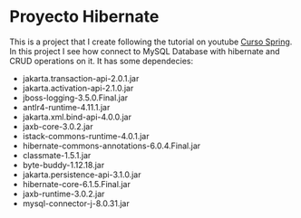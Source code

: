 # Proyecto Hibernate

This is a project that I create following the tutorial on youtube [Curso Spring][def]. In this project I see how connect to MySQL Database with hibernate and CRUD operations on it.
It has some dependecies:

- jakarta.transaction-api-2.0.1.jar
- jakarta.activation-api-2.1.0.jar
- jboss-logging-3.5.0.Final.jar
- antlr4-runtime-4.11.1.jar
- jakarta.xml.bind-api-4.0.0.jar
- jaxb-core-3.0.2.jar
- istack-commons-runtime-4.0.1.jar
- hibernate-commons-annotations-6.0.4.Final.jar
- classmate-1.5.1.jar
- byte-buddy-1.12.18.jar
- jakarta.persistence-api-3.1.0.jar
- hibernate-core-6.1.5.Final.jar
- jaxb-runtime-3.0.2.jar
- mysql-connector-j-8.0.31.jar

[def]: https://www.youtube.com/playlist?list=PLU8oAlHdN5Blq85GIxtKjIXdfHPksV_Hm